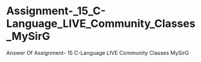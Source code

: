 # Assignment-_15_C-Language_LIVE_Community_Classes_MySirG
Answer Of Assignment- 15 C-Language LIVE Community Classes MySirG 

